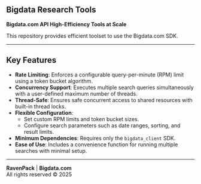## Bigdata Research Tools

**Bigdata.com API High-Efficiency Tools at Scale**

This repository provides efficient toolset to use the Bigdata.com SDK.

---

## Key Features

- **Rate Limiting**: Enforces a configurable query-per-minute (RPM) limit using
  a token bucket algorithm.
- **Concurrency Support**: Executes multiple search queries simultaneously with
  a user-defined maximum number of threads.
- **Thread-Safe**: Ensures safe concurrent access to shared resources with
  built-in thread locks.
- **Flexible Configuration**:
    - Set custom RPM limits and token bucket sizes.
    - Configure search parameters such as date ranges, sorting, and result
      limits.
- **Minimum Dependencies**: Requires only the `bigdata_client` SDK.
- **Ease of Use**: Includes a convenience function for running multiple
  searches with minimal setup.

---

**RavenPack** | **Bigdata.com** \
All rights reserved © 2025
